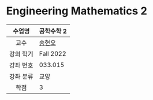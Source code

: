 # Engineering Mathematics 2

수업명 | 공학수학 2
:----:|----
교수 | [송현오](https://mllab.snu.ac.kr/hyunoh/)
강의 학기 | Fall 2022
강좌 번호 | 033.015
강좌 분류 | 교양
학점 | 3